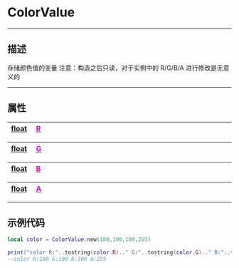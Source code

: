 # ColorValue
------------------------------------------------------------------------------------------
## 描述

存储颜色值的变量
注意：构造之后只读，对于实例中的 R/G/B/A 进行修改是无意义的

------------------------------------------------------------------------------------------
## 属性


|<div style="width:1125px">[float](/Api/DataType/Float.md) &emsp;[<font color="dd00dd">R</font>]()</div>|
|:---|



|<div style="width:1125px">[float](/Api/DataType/Float.md) &emsp;[<font color="dd00dd">G</font>]()</div>|
|:---|



|<div style="width:1125px">[float](/Api/DataType/Float.md) &emsp;[<font color="dd00dd">B</font>]()</div>|
|:---|


|<div style="width:1125px">[float](/Api/DataType/Float.md) &emsp;[<font color="dd00dd">A</font>]()</div>|
|:---|




------------------------------------------------------------------------------------------
## 示例代码

```lua
local color = ColorValue.new(100,100,100,255)

print("color R:"..tostring(color.R).." G:"..tostring(color.G).." B:"..tostring(color.B).." A:"..tostring(color.A))
--color R:100 G:100 B:100 A:255
```